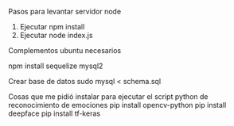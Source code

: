Pasos para levantar servidor node
1. Ejecutar npm install
2. Ejecutar node index.js

Complementos ubuntu necesarios

npm install sequelize mysql2

Crear base de datos
sudo mysql < schema.sql

Cosas que me pidió instalar para ejecutar el script python de reconocimiento de emociones
pip install opencv-python
pip install deepface
pip install tf-keras